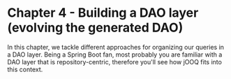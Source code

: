 # Chapter 4 - Building a DAO layer (evolving the generated DAO)

In this chapter, we tackle different approaches for organizing our queries in a DAO layer. Being a Spring Boot fan, most probably you are familiar with a DAO layer that is repository-centric, therefore you'll see how jOOQ fits into this context.
